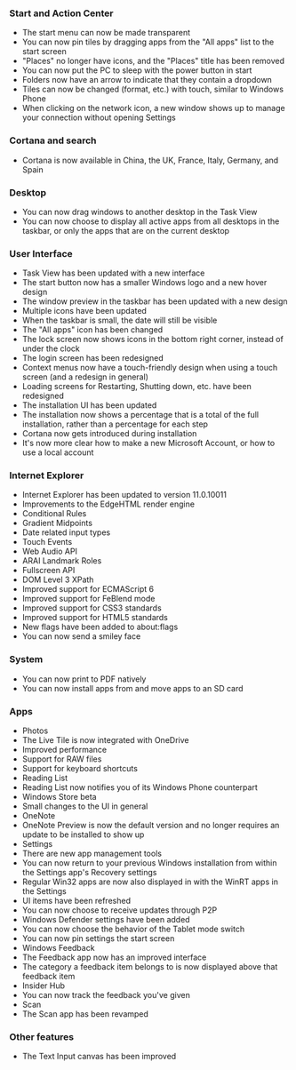 ### Start and Action Center
- The start menu can now be made transparent
- You can now pin tiles by dragging apps from the "All apps" list to the start screen
- "Places" no longer have icons, and the "Places" title has been removed
- You can now put the PC to sleep with the power button in start
- Folders now have an arrow to indicate that they contain a dropdown
- Tiles can now be changed (format, etc.) with touch, similar to Windows Phone
- When clicking on the network icon, a new window shows up to manage your connection without opening Settings

### Cortana and search
- Cortana is now available in China, the UK, France, Italy, Germany, and Spain

### Desktop
- You can now drag windows to another desktop in the Task View
- You can now choose to display all active apps from all desktops in the taskbar, or only the apps that are on the current desktop

### User Interface
- Task View has been updated with a new interface
- The start button now has a smaller Windows logo and a new hover design
- The window preview in the taskbar has been updated with a new design
- Multiple icons have been updated
- When the taskbar is small, the date will still be visible
- The "All apps" icon has been changed
- The lock screen now shows icons in the bottom right corner, instead of under the clock
- The login screen has been redesigned
- Context menus now have a touch-friendly design when using a touch screen (and a redesign in general)
- Loading screens for Restarting, Shutting down, etc. have been redesigned
- The installation UI has been updated
- The installation now shows a percentage that is a total of the full installation, rather than a percentage for each step
- Cortana now gets introduced during installation
- It's now more clear how to make a new Microsoft Account, or how to use a local account

### Internet Explorer
- Internet Explorer has been updated to version 11.0.10011
- Improvements to the EdgeHTML render engine
 - Conditional Rules
 - Gradient Midpoints
 - Date related input types
 - Touch Events
 - Web Audio API
 - ARAI Landmark Roles
 - Fullscreen API
 - DOM Level 3 XPath
 - Improved support for ECMAScript 6
 - Improved support for FeBlend mode
 - Improved support for CSS3 standards
 - Improved support for HTML5 standards
- New flags have been added to about:flags
- You can now send a smiley face

### System
- You can now print to PDF natively
- You can now install apps from and move apps to an SD card

### Apps
- Photos
 - The Live Tile is now integrated with OneDrive
 - Improved performance
 - Support for RAW files
 - Support for keyboard shortcuts
- Reading List
 - Reading List now notifies you of its Windows Phone counterpart
- Windows Store beta
 - Small changes to the UI in general
- OneNote
 - OneNote Preview is now the default version and no longer requires an update to be installed to show up
- Settings
 - There are new app management tools
 - You can now return to your previous Windows installation from within the Settings app's Recovery settings
 - Regular Win32 apps are now also displayed in with the WinRT apps in the Settings
 - UI items have been refreshed
 - You can now choose to receive updates through P2P
 - Windows Defender settings have been added
 - You can now choose the behavior of the Tablet mode switch
 - You can now pin settings the start screen
- Windows Feedback
 - The Feedback app now has an improved interface
 - The category a feedback item belongs to is now displayed above that feedback item
- Insider Hub
 - You can now track the feedback you've given
- Scan
 - The Scan app has been revamped

### Other features
- The Text Input canvas has been improved